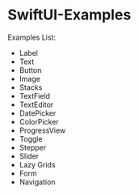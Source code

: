 # SwiftUI-Examples

Examples List:

- Label
- Text
- Button
- Image
- Stacks
- TextField
- TextEditor
- DatePicker
- ColorPicker
- ProgressView
- Toggle
- Stepper
- Slider
- Lazy Grids
- Form
- Navigation
